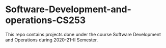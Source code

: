 # Software-Development-and-operations-CS253

This repo contains projects done under the course Software Development and Operations during 2020-21-II Semester.